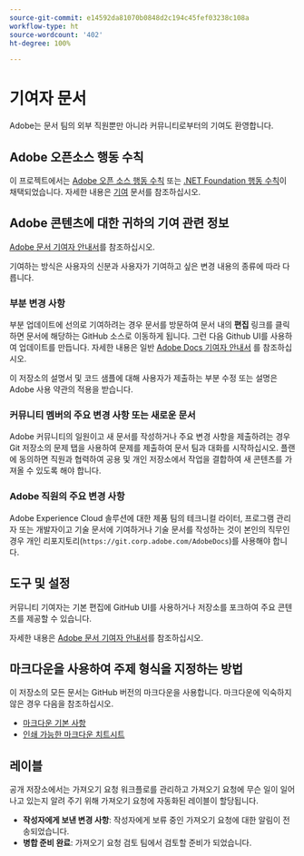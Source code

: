```yaml
---
source-git-commit: e14592da81070b0848d2c194c45fef03238c108a
workflow-type: ht
source-wordcount: '402'
ht-degree: 100%

---
```

# 기여자 문서

Adobe는 문서 팀의 외부 직원뿐만 아니라 커뮤니티로부터의 기여도 환영합니다.

## Adobe 오픈소스 행동 수칙


이 프로젝트에서는 [Adobe 오픈 소스 행동 수칙](https://experienceleague.adobe.com/docs/contributor/contributor-guide/conduct-contributions/code-of-conduct.html?lang=ko) 또는 [.NET Foundation 행동 수칙](https://dotnetfoundation.org/code-of-conduct)이 채택되었습니다. 자세한 내용은 [기여](https://experienceleague.adobe.com/docs/contributor/contributor-guide/conduct-contributions/contributing.html?lang=ko) 문서를 참조하십시오.

## Adobe 콘텐츠에 대한 귀하의 기여 관련 정보

[Adobe 문서 기여자 안내서](https://experienceleague.adobe.com/docs/contributor/contributor-guide/introduction.html?lang=ko)를 참조하십시오.

기여하는 방식은 사용자의 신분과 사용자가 기여하고 싶은 변경 내용의 종류에 따라 다릅니다.

### 부분 변경 사항

부분 업데이트에 선의로 기여하려는 경우 문서를 방문하여 문서 내의 **편집** 링크를 클릭하면 문서에 해당하는 GitHub 소스로 이동하게 됩니다. 그런 다음 Github UI를 사용하여 업데이트를 만듭니다. 자세한 내용은 일반 [Adobe Docs 기여자 안내서](https://experienceleague.adobe.com/docs/contributor/contributor-guide/introduction.html?lang=ko) 를 참조하십시오.

이 저장소의 설명서 및 코드 샘플에 대해 사용자가 제출하는 부분 수정 또는 설명은 Adobe 사용 약관의 적용을 받습니다.

### 커뮤니티 멤버의 주요 변경 사항 또는 새로운 문서

Adobe 커뮤니티의 일원이고 새 문서를 작성하거나 주요 변경 사항을 제출하려는 경우 Git 저장소의 문제 탭을 사용하여 문제를 제출하여 문서 팀과 대화를 시작하십시오. 플랜에 동의하면 직원과 협력하여 공용 및 개인 저장소에서 작업을 결합하여 새 콘텐츠를 가져올 수 있도록 해야 합니다.

<!--
If you submit a pull request with significant changes to documentation and code examples, you'll see a message in the pull request asking you to submit an online contribution license agreement (CLA). We need you to complete the online form before we can review your pull request.
-->

### Adobe 직원의 주요 변경 사항

Adobe Experience Cloud 솔루션에 대한 제품 팀의 테크니컬 라이터, 프로그램 관리자 또는 개발자이고 기술 문서에 기여하거나 기술 문서를 작성하는 것이 본인의 직무인 경우 개인 리포지토리(`https://git.corp.adobe.com/AdobeDocs`)를 사용해야 합니다. <!--Employees from other parts of the Adobe world should use the public repo for minor updates.-->

## 도구 및 설정

커뮤니티 기여자는 기본 편집에 GitHub UI를 사용하거나 저장소를 포크하여 주요 콘텐츠를 제공할 수 있습니다.

자세한 내용은 [Adobe 문서 기여자 안내서](https://experienceleague.adobe.com/docs/contributor/contributor-guide-for-adobe-documentation/introduction.html)를 참조하십시오.

## 마크다운을 사용하여 주제 형식을 지정하는 방법

이 저장소의 모든 문서는 GitHub 버전의 마크다운을 사용합니다. 마크다운에 익숙하지 않은 경우 다음을 참조하십시오.

* [마크다운 기본 사항](https://help.github.com/articles/markdown-basics/)
* [인쇄 가능한 마크다운 치트시트](https://guides.github.com/pdfs/markdown-cheatsheet-online.pdf)

## 레이블

공개 저장소에서는 가져오기 요청 워크플로를 관리하고 가져오기 요청에 무슨 일이 일어나고 있는지 알려 주기 위해 가져오기 요청에 자동화된 레이블이 할당됩니다.

* **작성자에게 보낸 변경 사항**: 작성자에게 보류 중인 가져오기 요청에 대한 알림이 전송되었습니다.
* **병합 준비 완료**: 가져오기 요청 검토 팀에서 검토할 준비가 되었습니다.


